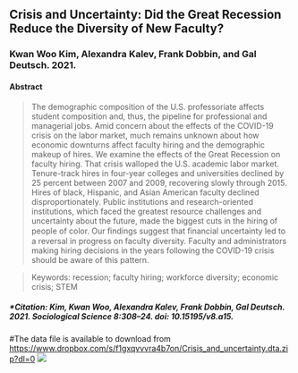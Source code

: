 ## Crisis and Uncertainty: Did the Great Recession Reduce the Diversity of New Faculty?
### Kwan Woo Kim, Alexandra Kalev, Frank Dobbin, and Gal Deutsch. 2021. 
#### Abstract
>The demographic composition of the U.S. professoriate affects student composition and, thus, the pipeline for professional and managerial jobs. Amid concern about the effects of the COVID-19 crisis on the labor market, much remains unknown about how economic downturns affect faculty hiring and the demographic makeup of hires. We examine the effects of the Great Recession on faculty hiring. That crisis walloped the U.S. academic labor market. Tenure-track hires in four-year colleges and universities declined by 25 percent between 2007 and 2009, recovering slowly through 2015. Hires of black, Hispanic, and Asian American faculty declined disproportionately. Public institutions and research-oriented institutions, which faced the greatest resource challenges and uncertainty about the future, made the biggest cuts in the hiring of people of color. Our ﬁndings suggest that ﬁnancial uncertainty led to a reversal in progress on faculty diversity. Faculty and administrators making hiring decisions in the years following the COVID-19 crisis should be aware of this pattern.

>Keywords: recession; faculty hiring; workforce diversity; economic crisis; STEM
##### *Citation: Kim, Kwan Woo, Alexandra Kalev, Frank Dobbin, Gal Deutsch. 2021. _Sociological Science_ 8:308–24. doi: 10.15195/v8.a15.
#The data file is available to download from https://www.dropbox.com/s/f1gxqvvvra4b7on/Crisis_and_uncertainty.dta.zip?dl=0
![](https://komarev.com/ghpvc/?username=your-github-username)
